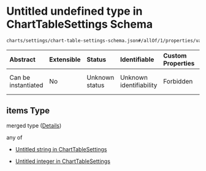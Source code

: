 # Untitled undefined type in ChartTableSettings Schema

```txt
charts/settings/chart-table-settings-schema.json#/allOf/1/properties/valMappings/items/properties/originalVal/items
```



| Abstract            | Extensible | Status         | Identifiable            | Custom Properties | Additional Properties | Access Restrictions | Defined In                                                                                                           |
| :------------------ | :--------- | :------------- | :---------------------- | :---------------- | :-------------------- | :------------------ | :------------------------------------------------------------------------------------------------------------------- |
| Can be instantiated | No         | Unknown status | Unknown identifiability | Forbidden         | Allowed               | none                | [chart-table-settings-schema.json\*](../out/charts/settings/chart-table-settings-schema.json "open original schema") |

## items Type

merged type ([Details](chart-table-settings-schema-allof-1-properties-valmappings-items-properties-originalval-items.md))

any of

* [Untitled string in ChartTableSettings](chart-table-settings-schema-allof-1-properties-valmappings-items-properties-originalval-items-anyof-0.md "check type definition")

* [Untitled integer in ChartTableSettings](chart-table-settings-schema-allof-1-properties-valmappings-items-properties-originalval-items-anyof-1.md "check type definition")
